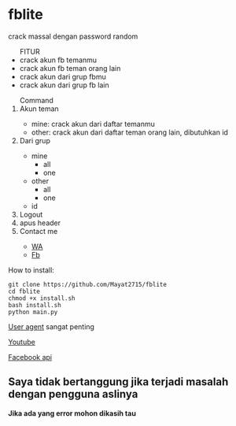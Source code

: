 # fblite
crack massal dengan password random
<ul>
FITUR
<li>crack akun fb temanmu</li>
<li>crack akun fb teman orang lain</li>
<li>crack akun dari grup fbmu</li>
<li>crack akun dari grup fb lain</li>
</ul>

<ol>Command
<li>Akun teman</li><ul>
  <li>mine: crack akun dari daftar temanmu</li>
  <li>other: crack akun dari daftar teman orang lain, dibutuhkan id</li>
</ul>
<li>Dari grup</li><ul>
  <li>mine<ul><li>all</li><li>one</li></ul></li>
  <li>other<ul><li>all</li><li>one</li></ul></li>
  <li>id</li>
</ul>
<li>Logout</li>
<li>apus header</li>
<li>Contact me</li><ul>
  <li><a href="https://wa.me/62895640466851">WA</a></li>
  <li><a href="https://fb.me/mayat.mayat.58555">Fb</a></li>
</ul></ol>

How to install:
```
git clone https://github.com/Mayat2715/fblite
cd fblite
chmod +x install.sh
bash install.sh
python main.py
```

<a href='https://google.com/search?q=user+agent+checker'>User agent</a> sangat penting

<a href='https://youtu.be/merW22uixKo'>Youtube</a>

[Facebook api](https://developers.facebook.com/docs/graph-api)

<h2>Saya tidak bertanggung jika terjadi masalah dengan pengguna aslinya</h2>

<b>Jika ada yang error mohon dikasih tau</b>
